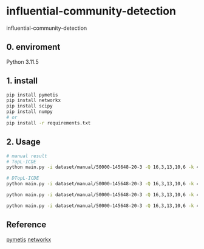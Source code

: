 # influential-community-detection

influential-community-detection

## 0. enviroment

Python 3.11.5

## 1. install

```bash
pip install pymetis
pip install networkx
pip install scipy
pip install numpy
# or
pip install -r requirements.txt
```

## 2. Usage

```bash
# manual result
# TopL-ICDE
python main.py -i dataset/manual/50000-145648-20-3 -Q 16,3,13,10,6 -k 4 -r 2 -t 0.2 -L 5

# DTopL-ICDE
python main.py -i dataset/manual/50000-145648-20-3 -Q 16,3,13,10,6 -k 4 -r 2 -t 0.2 -L 5 -d -n 5

python main.py -i dataset/manual/50000-145648-20-3 -Q 16,3,13,10,6 -k 4 -r 2 -t 0.2 -L 5 -N -n 5

python main.py -i dataset/manual/50000-145648-20-3 -Q 16,3,13,10,6 -k 4 -r 2 -t 0.2 -L 5 -o -n 5

```

## Reference

[pymetis](https://github.com/inducer/pymetis)
[networkx](https://networkx.org/)
